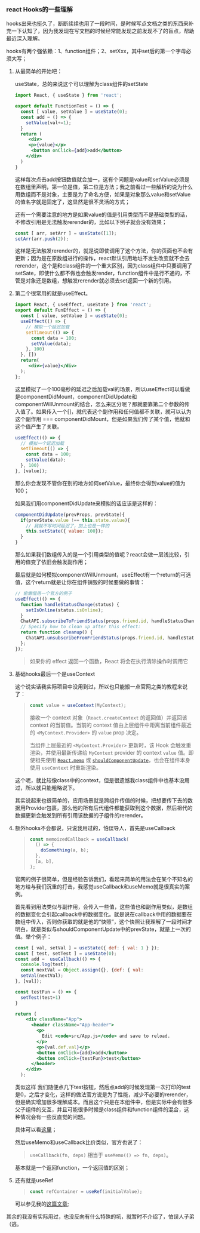 ### react Hooks的一些理解

hooks出来也挺久了，断断续续也用了一段时间，是时候写点文档之类的东西来补充一下认知了，因为我发现在写文档的时候经常能发现之前发现不了的盲点，帮助最近深入理解。

hooks有两个强依赖：1、function组件；2、setXxx，其中set后的第一个字母必须大写；

1. 从最简单的开始吧：

   useState，总的来说这个可以理解为class组件的setState

   ```jsx
   import React, { useState } from 'react';
   
   export default FunctionTest = () => {
     const [ value, setValue ] = useState(0);
     const add = () => {
       setValue(val+=1);
     }
     return (
     	<div>
       	<p>{value}</p>
         <button onClick={add}>add</button>
       </div>
     )
   }
   ```

   这样每次点击add按钮数值就会加一，这有个问题是value和setValue必须是在数组里声明，第一位是值，第二位是方法；我之前看过一些解析的说为什么用数组而不是对象，主要是为了命名方便，如果是对象那么value和setValue的值名字就是固定了，这显然是很不灵活的方式；

   还有一个需要注意的地方是如果value的值是引用类型而不是基础类型的话，不修改引用是无法触发rerender的，比如以下例子就会没有效果；

   ```jsx
   const [ arr, setArr ] = useState([1]);
   setArr(arr.push(2));
   ```

   这样是无法触发rerender的，就是说即使调用了这个方法，你的页面也不会有更新；因为是在原数组进行的操作，react默认引用地址不发生改变就不会去rerender，这个是和class组件的一个重大区别，因为class组件中只要调用了setSate，即使什么都不做也会触发render，function组件中是行不通的，不管是对象还是数组，想触发rerender就必须去set返回一个新的引用。

2. 第二个很常用的就是useEffect。

   ```jsx
   import React, { useEffect, useState } from 'react';
   export default FunEffect = () => {
     const [ value, setValue ] = useState(0);
     useEffect(() => {
       // 模拟一个延迟加载
       setTimeout(() => {
         const data = 100;
         setValue(data);
       }, 100)
     }, [])
     return(
     	<div>{value}</div>
     );
   };
   ```

   这里模拟了一个100毫秒的延迟之后加载val的场景，所以useEffect可以看做是componentDidMount，componentDidUpdate和componentWillUnmount的结合，怎么来区分呢？那就要靠第二个参数的传入值了。如果传入一个[]，就代表这个副作用和任何值都不关联，就可以认为这个副作用 === componentDidMount，但是如果我们传了某个值，他就和这个值产生了关联。

   ```jsx
   useEffect(() => {
     // 模拟一个延迟加载
     setTimeout(() => {
       const data = 100;
       setValue(data);
     }, 100)
   }, [value]);
   ```

   那么你会发现不管你在别的地方如何setValue，最终你会得到value的值为100；

   如果我们用componentDidUpdate来模拟的话应该是这样的：

   ```jsx
   componentDidUpdate(prevProps, prevState){
     if(prevState.value !== this.state.value){
       // 我就不写时间延迟了，加上也是一样的
       this.setState({ value: 100});
     }
   }
   ```

   那么如果我们数组传入的是一个引用类型的值呢？react会做一层浅比较，引用的值变了依旧会触发副作用；

   最后就是如何模拟componentWillUnmount，useEffect有一个return的可选值，这个return就是让你在组件销毁的时候要做的事情：

   ```jsx
   // 偷懒借用一个官方的例子
   useEffect(() => {
     function handleStatusChange(status) {
       setIsOnline(status.isOnline);
     }
     ChatAPI.subscribeToFriendStatus(props.friend.id, handleStatusChange);
     // Specify how to clean up after this effect:
     return function cleanup() {
       ChatAPI.unsubscribeFromFriendStatus(props.friend.id, handleStatusChange);
     };
   });
   
   ```

   > 如果你的 effect 返回一个函数，React 将会在执行清除操作时调用它

3. 基础hooks最后一个是useContext

   这个说实话我实际项目中没用到过，所以也只能搬一点官网之类的教程来说了：

   > ```jsx
   > const value = useContext(MyContext);
   > ```
   >
   > 接收一个 context 对象（`React.createContext` 的返回值）并返回该 context 的当前值。当前的 context 值由上层组件中距离当前组件最近的 `<MyContext.Provider>` 的 `value` prop 决定。
   >
   > 当组件上层最近的 `<MyContext.Provider>` 更新时，该 Hook 会触发重渲染，并使用最新传递给 `MyContext` provider 的 context `value` 值。即使祖先使用 [`React.memo`](https://react.docschina.org/docs/react-api.html#reactmemo) 或 [`shouldComponentUpdate`](https://react.docschina.org/docs/react-component.html#shouldcomponentupdate)，也会在组件本身使用 `useContext` 时重新渲染。

   这个呢，就比较像class中的context，但是很遗憾我class组件中也基本没用过，所以就只能粗略说下。

   其实说起来也很简单的，应用场景就是跨组件传值的时候，把想要传下去的数据用Provider包裹，那么他的所有后代组件都能获取到这个数据，然后祖代的数据更新会触发到所有引用该数据的子组件的rerender。

4. 额外hooks不会都说，只说我用过的，怕误导人，首先是useCallback

   > ```jsx
   > const memoizedCallback = useCallback(
   >   () => {
   >     doSomething(a, b);
   >   },
   >   [a, b],
   > );
   > ```

   官网的例子很简单，但是经验告诉我们，看起来简单的用法会在某个不知名的地方给与我们沉重的打击，我感觉useCallback和useMemo就是很真实的案例。

   首先看到用法类似与副作用，会传入一些值，这些值也和副作用类似，是数组的数据变化会引起callback中的数据变化。就是说在callback中用的数据要在数组中传入，否则你获取的就是他的“快照”，这个快照让我理解了一段时间才明白，就是类似与shouldComponentUpdate中的prevState，就是上一次的值。举个例子：

   ```jsx
   const [ val, setVal ] = useState({ def: { val: 1 } });
   const [ test, setTest ] = useState(0);
   const add =  useCallback(() => {
     console.log(test);
     const nextVal = Object.assign({}, {def: { val: 								val.def.val + 1 }});
     setVal(nextVal);
   }, [val]);
   
   const testFun = () => {
     setTest(test+1)
   }
   
   return (
       <div className="App">
         <header className="App-header">
           <p>
             Edit <code>src/App.js</code> and save to reload.
           </p>
           <p>{val.def.val}</p>
           <button onClick={add}>add</button>
           <button onClick={testFun}>test</button>
         </header>
       </div>
     );
   ```

   类似这样 我们随便点几下test按钮，然后点add的时候发现第一次打印的test是0，之后才变化，这样的做法官方说是为了性能，减少不必要的rerender，但是确实增加很多理解成本。而且这个只是在本组件中，但是实际中会有很多父子组件的交互，并且可能很多时候是class组件和function组件的混合，这种情况会有一些反直觉的问题。

   具体可以看[这里](https://zhuanlan.zhihu.com/p/98554943)；

   然后useMemo和useCallback比价类似，官方也说了：

   > `useCallback(fn, deps)` 相当于 `useMemo(() => fn, deps)`。

   基本就是一个返回function，一个返回值的区别；

5. 还有就是useRef

   > ```jsx
   > const refContainer = useRef(initialValue);
   > ```

   可以参见我的[这篇文章]([http://www.xingguang.host/webLearn/detail?fileName=%E8%AE%B0%E4%B8%80%E6%AC%A1ref%E4%BD%BF%E7%94%A8.md](http://www.xingguang.host/webLearn/detail?fileName=记一次ref使用.md));

其余的我没有实际用过，也没反向有什么特殊的坑，就暂时不介绍了，怕误人子弟（逃。